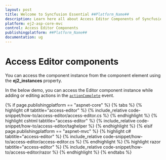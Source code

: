 ```yaml
---
layout: post
title: Welcome to Syncfusion Essential ##Platform_Name##
description: Learn here all about Access Editor Components of Syncfusion Essential ##Platform_Name## widgets based on HTML5 and jQuery.
platform: ej2-asp-core-mvc
control: Access Editor Components
publishingplatform: ##Platform_Name##
documentation: ug
---
```



# Access Editor components

You can access the component instance from the component element using the **ej2_instances** property.

In the below demo, you can access the Editor component instance while adding or editing actions in the [`actionComplete`](https://help.syncfusion.com/cr/aspnetcore-js2/Syncfusion.EJ2.Grids.Grid.html#Syncfusion_EJ2_Grids_Grid_ActionComplete) event.

{% if page.publishingplatform == "aspnet-core" %}
{% tabs %}
{% highlight c# tabtitle="access-editor" %}
{% include_relative code-snippet/how-to/access-editor/access-editor.cs %}
{% endhighlight %}
{% highlight cshtml tabtitle="access-editor" %}
{% include_relative code-snippet/how-to/access-editor/taghelper %}
{% endhighlight %}
{% elsif page.publishingplatform == "aspnet-mvc" %}
{% highlight c# tabtitle="access-editor" %}
{% include_relative code-snippet/how-to/access-editor/access-editor.cs %}
{% endhighlight %}
{% highlight razor tabtitle="access-editor" %}
{% include_relative code-snippet/how-to/access-editor/razor %}
{% endhighlight %}
{% endtabs %}


